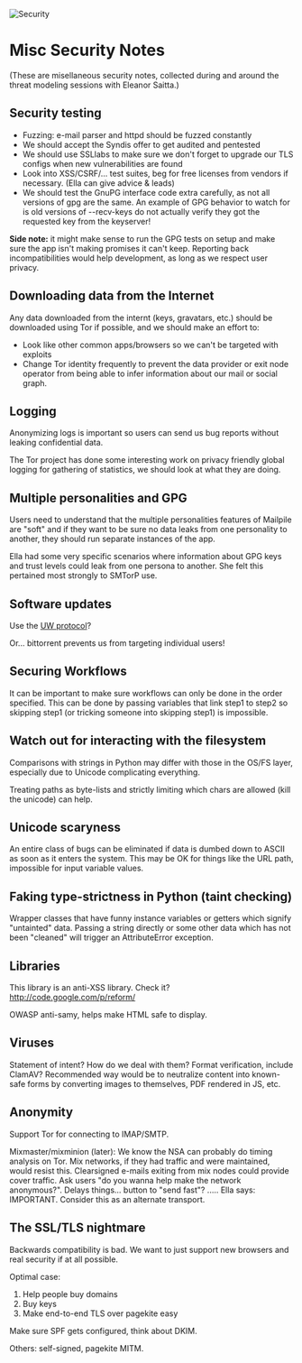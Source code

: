 ![Security](https://github.com/pagekite/Mailpile/wiki/images/page-security.png)

# Misc Security Notes

(These are misellaneous security notes, collected during and
around the threat modeling sessions with Eleanor Saitta.)


## Security testing

* Fuzzing: e-mail parser and httpd should be fuzzed constantly
* We should accept the Syndis offer to get audited and pentested
* We should use SSLlabs to make sure we don't forget to upgrade
  our TLS configs when new vulnerabilities are found
* Look into XSS/CSRF/... test suites, beg for free licenses from
  vendors if necessary. (Ella can give advice & leads)
* We should test the GnuPG interface code extra carefully, as
  not all versions of gpg are the same. An example of GPG behavior
  to watch for is old versions of --recv-keys do not actually verify
  they got the requested key from the keyserver!

**Side note:** it might make sense to run the GPG tests on setup and
make sure the app isn't making promises it can't keep.  Reporting back
incompatibilities would help development, as long as we respect user
privacy.


## Downloading data from the Internet

Any data downloaded from the internt (keys, gravatars, etc.) should
be downloaded using Tor if possible, and we should make an effort to:

* Look like other common apps/browsers so we can't be targeted with
  exploits
* Change Tor identity frequently to prevent the data provider or
  exit node operator from being able to infer information about our
  mail or social graph.


## Logging

Anonymizing logs is important so users can send us bug reports
without leaking confidential data.

The Tor project has done some interesting work on privacy friendly
global logging for gathering of statistics, we should look at what
they are doing.


## Multiple personalities and GPG

Users need to understand that the multiple personalities features of
Mailpile are "soft" and if they want to be sure no data leaks from one
personality to another, they should run separate instances of the app.

Ella had some very specific scenarios where information about GPG
keys and trust levels could leak from one persona to another. She
felt this pertained most strongly to SMTorP use.


## Software updates

Use the [UW protocol](https://updateframework.com/)?

Or... bittorrent prevents us from targeting individual users!


## Securing Workflows

It can be important to make sure workflows can only be done in
the order specified. This can be done by passing variables that
link step1 to step2 so skipping step1 (or tricking someone into
skipping step1) is impossible.


## Watch out for interacting with the filesystem

Comparisons with strings in Python may differ with those in the
OS/FS layer, especially due to Unicode complicating everything.

Treating paths as byte-lists and strictly limiting which chars
are allowed (kill the unicode) can help.


## Unicode scaryness

An entire class of bugs can be eliminated if data is dumbed down
to ASCII as soon as it enters the system. This may be OK for things
like the URL path, impossible for input variable values.


## Faking type-strictness in Python (taint checking)

Wrapper classes that have funny instance variables or getters
which signify "untainted" data.  Passing a string directly or
some other data which has not been "cleaned" will trigger an
AttributeError exception.


## Libraries

This library is an anti-XSS library. Check it? 
http://code.google.com/p/reform/

OWASP anti-samy, helps make HTML safe to display.


## Viruses

Statement of intent?  How do we deal with them?  Format verification,
include ClamAV?  Recommended way would be to neutralize content into
known-safe forms by converting images to themselves, PDF rendered in
JS, etc.


## Anonymity

Support Tor for connecting to IMAP/SMTP.

Mixmaster/mixminion (later): We know the NSA can probably do
timing analysis on Tor. Mix networks, if they had traffic and
were maintained, would resist this. Clearsigned e-mails
exiting from mix nodes could provide cover traffic. Ask users
"do you wanna help make the network anonymous?". Delays
things... button to "send fast"? ..... Ella says: IMPORTANT.
Consider this as an alternate transport.


## The SSL/TLS nightmare

Backwards compatibility is bad. We want to just support new browsers
and real security if at all possible.

Optimal case:

   1. Help people buy domains
   2. Buy keys
   3. Make end-to-end TLS over pagekite easy

Make sure SPF gets configured, think about DKIM.

Others: self-signed, pagekite MITM.


